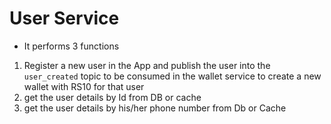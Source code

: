 # User Service

- It performs 3 functions 
1. Register a new user in the App and publish the user into the `user_created` topic to be consumed in the wallet service to create a new wallet with RS10 for that user
2. get the user details by Id from DB or cache
3. get the user details by his/her phone number from Db or Cache


